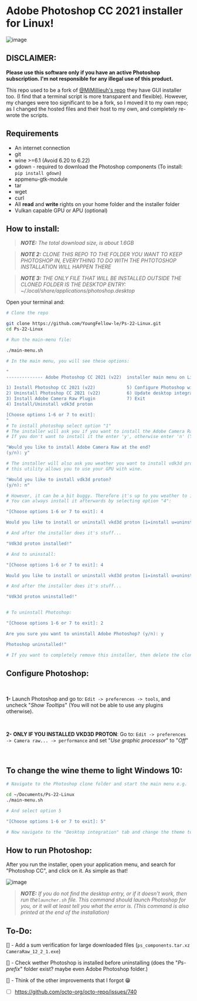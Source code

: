 # Adobe Photoshop CC 2021 installer for Linux!

![image](https://github.com/YoungFellow-le/Ps-22-Linux/blob/main/images/screenshot.png)

## DISCLAIMER:
**Please use this software only if you have an active Photoshop subscription. I'm not responsible for any illegal use of this product.**

This repo used to be a fork of [@MiMillieuh's repo](https://github.com/MiMillieuh/Photoshop-CC2022-Linux) they have GUI installer too. (I find that a terminal script is more transparent and flexible).
However, my changes were too significant to be a fork, so I moved it to my own repo; as I changed the hosted files and their host to my own, and completely re-wrote the scripts.  
## Requirements
- An internet connection
- git
- wine >=6.1 (Avoid 6.20 to 6.22)
- gdown - required to download the Photoshop components (To install: `pip install gdown`)
- appmenu-gtk-module
- tar
- wget
- curl
- All **read** and **write** rights on your home folder and the installer folder
- Vulkan capable GPU or APU (optional)


## How to install:

>_**NOTE:** The total download size, is about 1.6GB_

>_**NOTE 2:** CLONE THIS REPO TO THE FOLDER YOU WANT TO KEEP PHOTOSHOP IN, EVERYTHING TO DO WITH THE PHTOTOSHOP INSTALLATION WILL HAPPEN THERE_

>_**NOTE 3:** THE ONLY FILE THAT WILL BE INSTALLED OUTSIDE THE CLONED FOLDER IS THE DESKTOP ENTRY: ~/.local/share/applications/photoshop.desktop_

Open your terminal and:

```bash
# Clone the repo

git clone https://github.com/YoungFellow-le/Ps-22-Linux.git
cd Ps-22-Linux

# Run the main-menu file:

./main-menu.sh

# In the main menu, you will see these options:

"
-------------- Adobe Photoshop CC 2021 (v22)  installer main menu on Linux --------------

1) Install Photoshop CC 2021 (v22)            5) Configure Photoshop wine prefix (winecfg)
2) Uninstall Photoshop CC 2021 (v22)          6) Update desktop integration
3) Install Adobe Camera Raw Plugin            7) Exit
4) Install/Uninstall vdk3d proton

[Choose options 1-6 or 7 to exit]:
"
# To install photoshop select option "1"
# The installer will ask you if you want to install the Adobe Camera Raw Plugin (that is yes in most cases)
# If you don't want to install it the enter 'y', otherwise enter 'n' (You can install it later from the menu if you like) e.g.

"Would you like to install Adobe Camera Raw at the end?
(y/n): y"

# The installer will also ask you weather you want to install vdk3d proton,
# this utility allows you to use your GPU with wine.

"Would you like to install vdk3d proton?
(y/n): n"

# However, it can be a bit buggy. Therefore it's up to you weather to install it or not.
# You can always install it afterwards by selecting option "4":

"[Choose options 1-6 or 7 to exit]: 4

Would you like to install or uninstall vkd3d proton [i=install u=uninstall]: i"

# And after the installer does it's stuff...

"Vdk3d proton installed!"

# And to uninstall:

"[Choose options 1-6 or 7 to exit]: 4

Would you like to install or uninstall vkd3d proton [i=install u=uninstall]: u"

# And after the installer does it's stuff...

"Vdk3d proton uninstalled!"


# To uninstall Photoshop:

"[Choose options 1-6 or 7 to exit]: 2

Are you sure you want to uninstall Adobe Photoshop? (y/n): y

Photoshop uninstalled!"

# If you want to completely remove this installer, then delete the cloned folder after running the uninstaller.
```
## Configure Photoshop:
<br>

**1-** Launch Photoshop and go to: `Edit -> preferences -> tools`, and uncheck "_Show Tooltips_" (You will not be able to use any plugins otherwise).

<br>

**2-** **ONLY IF YOU INSTALLED VKD3D PROTON**:  Go to: `Edit -> preferences -> Camera raw... -> performance` and set "_Use graphic processor_" to "_Off_"

<br>

## To change the wine theme to light Windows 10:
  ```bash
  # Navigate to the Photoshop clone folder and start the main menu e.g.
  
  cd ~/Documents/Ps-22-Linux
  ./main-menu.sh
  
  # And select option 5
  
  "[Choose options 1-6 or 7 to exit]: 5"
  
  # Now navigate to the "Desktop integration" tab and change the theme to "Light"
  
  ```
## How to run Photoshop:

After you run the installer, open your application menu, and search for "Photoshop CC", and click on it. As simple as that!


![image](https://user-images.githubusercontent.com/79008923/169689470-77dd0b17-b93a-4d91-819d-dabd8e9e401c.png)



>_**NOTE:** If you do not find the desktop entry, or if it doesn't work, then run the`launcher.sh` file. This command should launch Photoshop for you, or it will at least tell you what the error is. (This command is also printed at the end of the installation)_

## To-Do:

[] - Add a sum verification for large downloaded files (`ps_components.tar.xz` `CameraRaw_12_2_1.exe`)

[] - Check wether Photoshop is installed before uninstalling (does the "_Ps-prefix_" folder exist? maybe even Adobe Photoshop folder.)

[] - Think of the other improvements that I forgot :grin: 

- [ ] https://github.com/octo-org/octo-repo/issues/740
